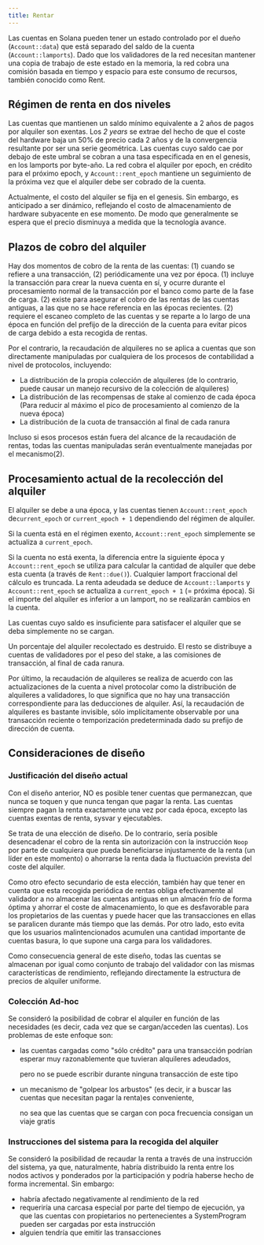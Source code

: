 ```yaml
---
title: Rentar
---
```


Las cuentas en Solana pueden tener un estado controlado por el dueño \(`Account::data`\) que está separado del saldo de la cuenta \(`Account::lamports`\). Dado que los validadores de la red necesitan mantener una copia de trabajo de este estado en la memoria, la red cobra una comisión basada en tiempo y espacio para este consumo de recursos, también conocido como Rent.

## Régimen de renta en dos niveles

Las cuentas que mantienen un saldo mínimo equivalente a 2 años de pagos por alquiler son exentas. Los _2 years_ se extrae del hecho de que el coste del hardware baja un 50% de precio cada 2 años y de la convergencia resultante por ser una serie geométrica. Las cuentas cuyo saldo cae por debajo de este umbral se cobran a una tasa especificada en en el genesis, en los lamports por byte-año. La red cobra el alquiler por epoch, en crédito para el próximo epoch, y `Account::rent_epoch` mantiene un seguimiento de la próxima vez que el alquiler debe ser cobrado de la cuenta.

Actualmente, el costo del alquiler se fija en el genesis. Sin embargo, es anticipado a ser dinámico, reflejando el costo de almacenamiento de hardware subyacente en ese momento. De modo que generalmente se espera que el precio disminuya a medida que la tecnología avance.

## Plazos de cobro del alquiler

Hay dos momentos de cobro de la renta de las cuentas: \(1\) cuando se refiere a una transacción, \(2\) periódicamente una vez por época. \(1\) incluye la transacción para crear la nueva cuenta en sí, y ocurre durante el procesamiento normal de la transacción por el banco como parte de la fase de carga. \(2\) existe para asegurar el cobro de las rentas de las cuentas antiguas, a las que no se hace referencia en las épocas recientes. \(2\) requiere el escaneo completo de las cuentas y se reparte a lo largo de una época en función del prefijo de la dirección de la cuenta para evitar picos de carga debido a esta recogida de rentas.

Por el contrario, la recaudación de alquileres no se aplica a cuentas que son directamente manipuladas por cualquiera de los procesos de contabilidad a nivel de protocolos, incluyendo:

- La distribución de la propia colección de alquileres (de lo contrario, puede causar un manejo recursivo de la colección de alquileres)
- La distribución de las recompensas de stake al comienzo de cada época (Para reducir al máximo el pico de procesamiento al comienzo de la nueva época)
- La distribución de la cuota de transacción al final de cada ranura

Incluso si esos procesos están fuera del alcance de la recaudación de rentas, todas las cuentas manipuladas serán eventualmente manejadas por el mecanismo\(2\).

## Procesamiento actual de la recolección del alquiler

El alquiler se debe a una época, y las cuentas tienen `Account::rent_epoch` de`current_epoch` or `current_epoch + 1` dependiendo del régimen de alquiler.

Si la cuenta está en el régimen exento, `Account::rent_epoch` simplemente se actualiza a `current_epoch`.

Si la cuenta no está exenta, la diferencia entre la siguiente época y `Account::rent_epoch` se utiliza para calcular la cantidad de alquiler que debe esta cuenta (a través de `Rent::due()`\). Cualquier lamport fraccional del cálculo es truncada. La renta adeudada se deduce de `Account::lamports` y `Account::rent_epoch` se actualiza a `current_epoch + 1` (= próxima época). Si el importe del alquiler es inferior a un lamport, no se realizarán cambios en la cuenta.

Las cuentas cuyo saldo es insuficiente para satisfacer el alquiler que se deba simplemente no se cargan.

Un porcentaje del alquiler recolectado es destruido. El resto se distribuye a cuentas de validadores por el peso del stake, a las comisiones de transacción, al final de cada ranura.

Por último, la recaudación de alquileres se realiza de acuerdo con las actualizaciones de la cuenta a nivel protocolar como la distribución de alquileres a validadores, lo que significa que no hay una transacción correspondiente para las deducciones de alquiler. Así, la recaudación de alquileres es bastante invisible, sólo implícitamente observable por una transacción reciente o temporización predeterminada dado su prefijo de dirección de cuenta.

## Consideraciones de diseño

### Justificación del diseño actual

Con el diseño anterior, NO es posible tener cuentas que permanezcan, que nunca se toquen y que nunca tengan que pagar la renta. Las cuentas siempre pagan la renta exactamente una vez por cada época, excepto las cuentas exentas de renta, sysvar y ejecutables.

Se trata de una elección de diseño. De lo contrario, sería posible desencadenar el cobro de la renta sin autorización con la instrucción `Noop` por parte de cualquiera que pueda beneficiarse injustamente de la renta (un líder en este momento) o ahorrarse la renta dada la fluctuación prevista del coste del alquiler.

Como otro efecto secundario de esta elección, también hay que tener en cuenta que esta recogida periódica de rentas obliga efectivamente al validador a no almacenar las cuentas antiguas en un almacén frío de forma óptima y ahorrar el coste de almacenamiento, lo que es desfavorable para los propietarios de las cuentas y puede hacer que las transacciones en ellas se paralicen durante más tiempo que las demás. Por otro lado, esto evita que los usuarios malintencionados acumulen una cantidad importante de cuentas basura, lo que supone una carga para los validadores.

Como consecuencia general de este diseño, todas las cuentas se almacenan por igual como conjunto de trabajo del validador con las mismas características de rendimiento, reflejando directamente la estructura de precios de alquiler uniforme.

### Colección Ad-hoc

Se consideró la posibilidad de cobrar el alquiler en función de las necesidades (es decir, cada vez que se cargan/acceden las cuentas). Los problemas de este enfoque son:

- las cuentas cargadas como "sólo crédito" para una transacción podrían esperar muy razonablemente que tuvieran alquileres adeudados,

  pero no se puede escribir durante ninguna transacción de este tipo

- un mecanismo de "golpear los arbustos" (es decir, ir a buscar las cuentas que necesitan pagar la renta)es conveniente,

  no sea que las cuentas que se cargan con poca frecuencia consigan un viaje gratis

### Instrucciones del sistema para la recogida del alquiler

Se consideró la posibilidad de recaudar la renta a través de una instrucción del sistema, ya que, naturalmente, habría distribuido la renta entre los nodos activos y ponderados por la participación y podría haberse hecho de forma incremental. Sin embargo:

- habría afectado negativamente al rendimiento de la red
- requeriría una carcasa especial por parte del tiempo de ejecución, ya que las cuentas con propietarios no pertenecientes a SystemProgram pueden ser cargadas por esta instrucción
- alguien tendría que emitir las transacciones
